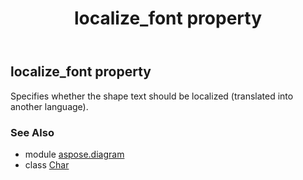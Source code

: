 ﻿---
title: localize_font property
second_title: Aspose.Diagram for Python via .NET API References
description: 
type: docs
weight: 300
url: /python-net/aspose.diagram/char/localize_font/
is_root: false
---

## localize_font property


Specifies whether the shape text should be localized (translated into another language).

### See Also
* module [aspose.diagram](../../)
* class [Char](/diagram/python-net/aspose.diagram/char)
